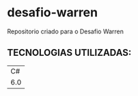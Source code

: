# desafio-warren
Repositorio criado para o Desafio Warren

## TECNOLOGIAS UTILIZADAS:

<table>
  <tr>
    <td>C#</td>
  </tr>
  <tr>
    <td> 6.0 </td>
  </tr>
</table>
